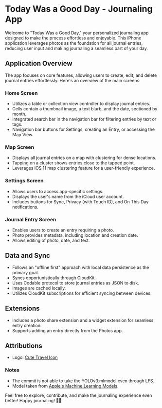 # Today Was a Good Day - Journaling App

Welcome to "Today Was a Good Day," your personalized journaling app designed to make the process effortless and enjoyable. This iPhone application leverages photos as the foundation for all journal entries, reducing user input and making journaling a seamless part of your day.

## Application Overview

The app focuses on core features, allowing users to create, edit, and delete journal entries effortlessly. Here's an overview of the main screens:

### Home Screen

- Utilizes a table or collection view controller to display journal entries.
- Cells contain a thumbnail image, a text blurb, and the date, sectioned by month.
- Integrated search bar in the navigation bar for filtering entries by text or tags.
- Navigation bar buttons for Settings, creating an Entry, or accessing the Map View.

### Map Screen

- Displays all journal entries on a map with clustering for dense locations.
- Tapping on a cluster shows entries close to the tapped point.
- Leverages iOS 11 map clustering feature for a user-friendly experience.

### Settings Screen

- Allows users to access app-specific settings.
- Displays the user's name from the iCloud user account.
- Includes buttons for Sync, Privacy (with Touch ID), and On This Day notifications.

### Journal Entry Screen

- Enables users to create an entry requiring a photo.
- Photo provides metadata, including location and creation date.
- Allows editing of photo, date, and text.

## Data and Sync

- Follows an "offline first" approach with local data persistence as the primary goal.
- Syncs opportunistically through CloudKit.
- Uses Codable protocol to store journal entries as JSON to disk.
- Images are cached locally.
- Utilizes CloudKit subscriptions for efficient syncing between devices.

## Extensions

- Includes a photo share extension and a widget extension for seamless entry creation.
- Supports adding an entry directly from the Photos app.

## Attributions

- Logo: [Cute Travel Icon](https://www.vecteezy.com/png/11003373-cute-travel-icon)

### Notes

- The commit is not able to take the YOLOv3.mlmodel even through LFS.
- Model taken from [Apple's Machine Learning Models](https://developer.apple.com/machine-learning/models/).

Feel free to explore, contribute, and make the journaling experience even better! Happy journaling! 📔✨
